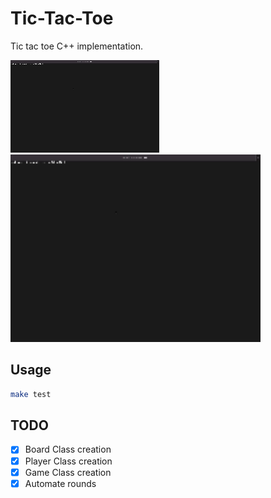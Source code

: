 # Tic-Tac-Toe

Tic tac toe C++ implementation.

![demo](./medias/demo.gif)
<img src="./medias/demo.gif" width="400" height="300" />

## Usage

```bash
make test
```

## TODO

- [x] Board Class creation
- [x] Player Class creation
- [x] Game Class creation
- [x] Automate rounds
